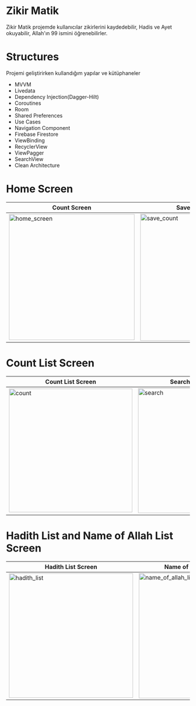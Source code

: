# Zikir Matik

Zikir Matik projemde kullanıcılar zikirlerini kaydedebilir, Hadis ve Ayet okuyabilir, Allah'ın 99 ismini öğrenebilirler.

# Structures

Projemi geliştirirken kullandığım yapılar ve kütüphaneler

- MVVM
- Livedata
- Dependency Injection(Dagger-Hilt)
- Coroutines
- Room
- Shared Preferences
- Use Cases
- Navigation Component
- Firebase Firestore
- ViewBinding
- RecyclerView
- ViewPagger
- SearchView
- Clean Architecture

# Home Screen
| Count Screen           | Save Count Screen      | Play Store Screen |
| ------------------------- | ------------------------- | ------------------------- |
| <img width="344" alt="home_screen" src="https://github.com/user-attachments/assets/e572b582-3dad-48dd-9887-7910be4b2403"> | <img width="347" alt="save_count" src="https://github.com/user-attachments/assets/e0bbf342-addc-4ab8-abfc-0961200fcdd3"> | <img width="338" alt="play_store" src="https://github.com/user-attachments/assets/48f8b523-5dd6-4512-a80d-b7106477922f"> | ![play_store_video](https://github.com/user-attachments/assets/4b1a15c1-6bb9-414e-8672-b88cdf894a8d) |

# Count List Screen
| Count List Screen           | Search Count Screen      | Delete Count |
| ------------------------- | ------------------------- | ------------------------- |
| <img width="338" alt="count" src="https://github.com/user-attachments/assets/cb708732-b58d-4afa-bcd3-acb41c339990"> | <img width="341" alt="search" src="https://github.com/user-attachments/assets/934aa986-efae-4919-ad52-e62079714eb0"> | <img width="343" alt="delete" src="https://github.com/user-attachments/assets/a466636e-2f1a-44d5-a178-07ba40f52876"> |

# Hadith List and Name of Allah List Screen
| Hadith List Screen           | Name of Allah List Screen           |
| ------------------------- | ------------------------- |
| <img width="340" alt="hadith_list" src="https://github.com/user-attachments/assets/b7d8d1f0-1a32-4a19-afa1-f70ebfdebd5f"> | <img width="342" alt="name_of_allah_list" src="https://github.com/user-attachments/assets/e2453b40-41f0-4ebc-8315-cfa8f42be00a"> |
